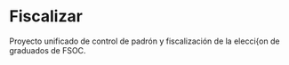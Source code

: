 # Fiscalizar

Proyecto unificado de control de padrón y fiscalización de la elecci{on de graduados de FSOC.
